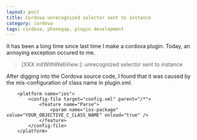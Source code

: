 ```yaml
---
layout: post
title: Cordova unrecognized selector sent to instance
category: cordova
tags: cordova, phonegap, plugin development
---
```


It has been a long time since last time I make a cordova plugin. Today, an annoying exception occured to me.

> \[XXX initWithWebView:\]: unrecognized selector sent to instance

After digging into the Cordova source code, I found that it was caused by the mis-configuration of class name in plugin.xml.

~~~
    <platform name="ios">
        <config-file target="config.xml" parent="/*">
            <feature name="Parse">
                <param name="ios-package" value="YOUR_OBJECTIVE_C_CLASS_NAME" onload="true" />
            </feature>
        </config-file>
    </platform>
~~~

